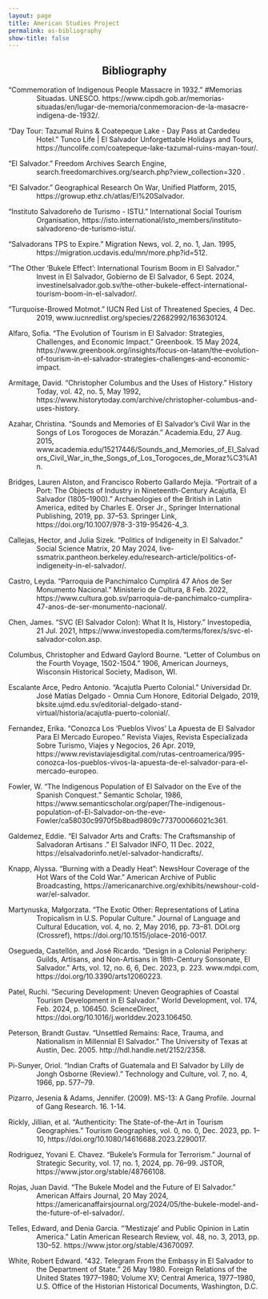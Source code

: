 ```yaml
---
layout: page
title: American Studies Project
permalink: as-bibliography
show-title: false
---
```

<h2 style="text-align:center;">Bibliography</h2>
<style>
  .hanging-indent {
    text-indent: -4em; /* Indent the first line slightly to the left */
    padding-left: 4em; /* Push the rest of the paragraph to the right */
  }
</style>

<p class="hanging-indent">“Commemoration of Indigenous People Massacre in 1932.” #Memorias Situadas. UNESCO. https://www.cipdh.gob.ar/memorias-situadas/en/lugar-de-memoria/conmemoracion-de-la-masacre-indigena-de-1932/.</p>
<p class="hanging-indent">“Day Tour: Tazumal Ruins & Coatepeque Lake - Day Pass at Cardedeu Hotel.” Tunco Life | El Salvador Unforgettable Holidays and Tours, https://tuncolife.com/coatepeque-lake-tazumal-ruins-mayan-tour/. </p>
<p class="hanging-indent">“El Salvador.” Freedom Archives Search Engine, search.freedomarchives.org/search.php?view_collection=320 . </p>
<p class="hanging-indent">“El Salvador.” Geographical Research On War, Unified Platform, 2015, https://growup.ethz.ch/atlas/El%20Salvador.</p>
<p class="hanging-indent">“Instituto Salvadoreño de Turismo - ISTU.” International Social Tourism Organisation, https://isto.international/isto_members/instituto-salvadoreno-de-turismo-istu/. </p>
<p class="hanging-indent">“Salvadorans TPS to Expire.” Migration News, vol. 2, no. 1, Jan. 1995, https://migration.ucdavis.edu/mn/more.php?id=512. </p>
<p class="hanging-indent"> “The Other ‘Bukele Effect’: International Tourism Boom in El Salvador.” Invest in El Salvador, Gobierno de El Salvador, 6 Sept. 2024, investinelsalvador.gob.sv/the-other-bukele-effect-international-tourism-boom-in-el-salvador/.</p>
<p class="hanging-indent">“Turquoise-Browed Motmot.” IUCN Red List of Threatened Species, 4 Dec. 2019, www.iucnredlist.org/species/22682992/163630124. </p>
<p class="hanging-indent">Alfaro, Sofia. “The Evolution of Tourism in El Salvador: Strategies, Challenges, and Economic Impact.” Greenbook. 15 May 2024, https://www.greenbook.org/insights/focus-on-latam/the-evolution-of-tourism-in-el-salvador-strategies-challenges-and-economic-impact. </p>
<p class="hanging-indent">Armitage, David. “Christopher Columbus and the Uses of History.” History Today, vol. 42, no. 5, May 1992, https://www.historytoday.com/archive/christopher-columbus-and-uses-history. </p>
<p class="hanging-indent">Azahar, Christina. “Sounds and Memories of El Salvador’s Civil War in the Songs of Los Torogoces de Morazán.” Academia.Edu, 27 Aug. 2015, www.academia.edu/15217446/Sounds_and_Memories_of_El_Salvadors_Civil_War_in_the_Songs_of_Los_Torogoces_de_Moraz%C3%A1n.</p>
<p class="hanging-indent">Bridges, Lauren Alston, and Francisco Roberto Gallardo Mejía. “Portrait of a Port: The Objects of Industry in Nineteenth-Century Acajutla, El Salvador (1805–1900).” Archaeologies of the British in Latin America, edited by Charles E. Orser Jr., Springer International Publishing, 2019, pp. 37–53. Springer Link, https://doi.org/10.1007/978-3-319-95426-4_3.</p>
<p class="hanging-indent">Callejas, Hector, and Julia Sizek. “Politics of Indigeneity in El Salvador.” Social Science Matrix, 20 May 2024, live-ssmatrix.pantheon.berkeley.edu/research-article/politics-of-indigeneity-in-el-salvador/. </p>
<p class="hanging-indent">Castro, Leyda. “Parroquia de Panchimalco Cumplirá 47 Años de Ser Monumento Nacional.” Ministerio de Cultura, 8 Feb. 2022, https://www.cultura.gob.sv/parroquia-de-panchimalco-cumplira-47-anos-de-ser-monumento-nacional/.</p>
<p class="hanging-indent">Chen, James. “SVC (El Salvador Colon): What It Is, History.” Investopedia, 21 Jul. 2021, https://www.investopedia.com/terms/forex/s/svc-el-salvador-colon.asp.  </p>
<p class="hanging-indent">Columbus, Christopher and Edward Gaylord Bourne. “Letter of Columbus on the Fourth Voyage, 1502-1504.” 1906, American Journeys, Wisconsin Historical Society, Madison, WI. </p>
<p class="hanging-indent">Escalante Arce, Pedro Antonio. “Acajutla Puerto Colonial.” Universidad Dr. José Matías Delgado - Omnia Cum Honore, Editorial Delgado, 2019, bksite.ujmd.edu.sv/editorial-delgado-stand-virtual/historia/acajutla-puerto-colonial/. </p>
<p class="hanging-indent">Fernandez, Erika. “Conozca Los ‘Pueblos Vivos’ La Apuesta de El Salvador Para El Mercado Europeo.” Revista Viajes, Revista Especializada Sobre Turismo, Viajes y Negocios, 26 Apr. 2019, https://www.revistaviajesdigital.com/rutas-centroamerica/995-conozca-los-pueblos-vivos-la-apuesta-de-el-salvador-para-el-mercado-europeo.</p>
<p class="hanging-indent">Fowler, W. “The Indigenous Population of El Salvador on the Eve of the Spanish Conquest.” Semantic Scholar, 1986, https://www.semanticscholar.org/paper/The-indigenous-population-of-El-Salvador-on-the-eve-Fowler/ca58030c9970f5b8bad9809c773700066021c361.</p>
<p class="hanging-indent">Galdemez, Eddie. “El Salvador Arts and Crafts: The Craftsmanship of Salvadoran Artisans .” El Salvador INFO, 11 Dec. 2022, https://elsalvadorinfo.net/el-salvador-handicrafts/.</p>
<p class="hanging-indent">Knapp, Alyssa. “Burning with a Deadly Heat”: NewsHour Coverage of the Hot Wars of the Cold War.” American Archive of Public Broadcasting, https://americanarchive.org/exhibits/newshour-cold-war/el-salvador. </p>
<p class="hanging-indent">Martynuska, Małgorzata. “The Exotic Other: Representations of Latina Tropicalism in U.S. Popular Culture.” Journal of Language and Cultural Education, vol. 4, no. 2, May 2016, pp. 73–81. DOI.org (Crossref), https://doi.org/10.1515/jolace-2016-0017.</p>
<p class="hanging-indent">Osegueda, Castellón, and José Ricardo. “Design in a Colonial Periphery: Guilds, Artisans, and Non-Artisans in 18th-Century Sonsonate, El Salvador.” Arts, vol. 12, no. 6, 6, Dec. 2023, p. 223. www.mdpi.com, https://doi.org/10.3390/arts12060223.</p>
<p class="hanging-indent">Patel, Ruchi. “Securing Development: Uneven Geographies of Coastal Tourism Development in El Salvador.” World Development, vol. 174, Feb. 2024, p. 106450. ScienceDirect, https://doi.org/10.1016/j.worlddev.2023.106450.</p>
<p class="hanging-indent">Peterson, Brandt Gustav. “Unsettled Remains: Race, Trauma, and Nationalism in Millennial El Salvador.” The University of Texas at Austin, Dec. 2005. http://hdl.handle.net/2152/2358.</p>
<p class="hanging-indent">Pi-Sunyer, Oriol. “Indian Crafts of Guatemala and El Salvador by Lilly de Jongh Osborne (Review).” Technology and Culture, vol. 7, no. 4, 1966, pp. 577–79.</p>
<p class="hanging-indent">Pizarro, Jesenia & Adams, Jennifer. (2009). MS-13: A Gang Profile. Journal of Gang Research. 16. 1-14. </p>
<p class="hanging-indent">Rickly, Jillian, et al. “Authenticity: The State-of-the-Art in Tourism Geographies.” Tourism Geographies, vol. 0, no. 0, Dec. 2023, pp. 1–10, https://doi.org/10.1080/14616688.2023.2290017.</p>
<p class="hanging-indent">Rodriguez, Yovani E. Chavez. “Bukele’s Formula for Terrorism.” Journal of Strategic Security, vol. 17, no. 1, 2024, pp. 76–99. JSTOR, https://www.jstor.org/stable/48766108. </p>
<p class="hanging-indent">Rojas, Juan David. “The Bukele Model and the Future of El Salvador.” American Affairs Journal, 20 May 2024, https://americanaffairsjournal.org/2024/05/the-bukele-model-and-the-future-of-el-salvador/.</p>
<p class="hanging-indent">Telles, Edward, and Denia Garcia. “‘Mestizaje’ and Public Opinion in Latin America.” Latin American Research Review, vol. 48, no. 3, 2013, pp. 130–52. https://www.jstor.org/stable/43670097.</p>
<p class="hanging-indent">White, Robert Edward. “432. Telegram From the Embassy in El Salvador to the Department of State.” 26 May 1980. Foreign Relations of the United States 1977–1980; Volume XV; Central America, 1977–1980, U.S. Office of the Historian Historical Documents, Washington, D.C.</p>
